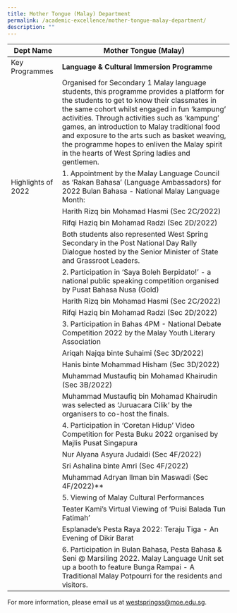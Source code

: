 ```yaml
---
title: Mother Tongue (Malay) Department
permalink: /academic-excellence/mother-tongue-malay-department/
description: ""
---
```

| Dept Name 	| Mother Tongue (Malay) 	|
| - | - |
| Key Programmes 	| **Language & Cultural Immersion Programme** 	|
|  	| Organised for Secondary 1 Malay language students, this programme provides a platform for the students to get to know their classmates in the same cohort whilst engaged in fun ‘kampung’ activities. Through activities such as ‘kampung’ games, an introduction to Malay traditional food and exposure to the arts such as basket weaving, the programme hopes to enliven the Malay spirit in the hearts of West Spring ladies and gentlemen.	|
| Highlights of 2022 	|  1. Appointment by the Malay Language Council as ‘Rakan Bahasa’ (Language Ambassadors) for 2022 Bulan Bahasa - National Malay Language Month:
|| Harith Rizq bin Mohamad Hasmi (Sec 2C/2022) 
|| Rifqi Haziq bin Mohamad Radzi (Sec 2D/2022)
|| Both students also represented West Spring Secondary in the Post National Day Rally Dialogue hosted by the Senior Minister of State and Grassroot Leaders.|
||2. Participation in ‘Saya Boleh Berpidato!’ - a national public speaking competition organised by Pusat Bahasa Nusa (Gold)
|| Harith Rizq bin Mohamad Hasmi (Sec 2C/2022)
|| Rifqi Haziq bin Mohamad Radzi (Sec 2D/2022)
||3. Participation in Bahas 4PM - National Debate Competition 2022 by the Malay Youth Literary Association 
||Ariqah Najqa binte Suhaimi (Sec 3D/2022)
||Hanis binte Mohammad Hisham (Sec 3D/2022) 
||Muhammad Mustaufiq bin Mohamad Khairudin (Sec 3B/2022) 
||Muhammad Mustaufiq bin Mohamad Khairudin  was selected as ‘Juruacara Cilik’ by the organisers to co-host the finals.
||4. Participation in ‘Coretan Hidup’ Video Competition for Pesta Buku 2022 organised by Majlis Pusat Singapura |
|| Nur Alyana Asyura Judaidi (Sec 4F/2022) 
|| Sri Ashalina binte Amri (Sec 4F/2022) 
|| Muhammad Adryan Ilman bin Maswadi (Sec 4F/2022)**
||5. Viewing of Malay Cultural Performances
||Teater Kami’s Virtual Viewing of ‘Puisi Balada Tun Fatimah’
||Esplanade’s Pesta Raya 2022: Teraju Tiga - An Evening of Dikir Barat
||6. Participation in Bulan Bahasa, Pesta Bahasa & Seni @ Marsiling 2022. Malay Language Unit set up a booth to feature Bunga Rampai - A Traditional Malay Potpourri for the residents and visitors.|

For more information, please email us at [westspringss@moe.edu.sg](http://westspringss.moe.edu.sg/).